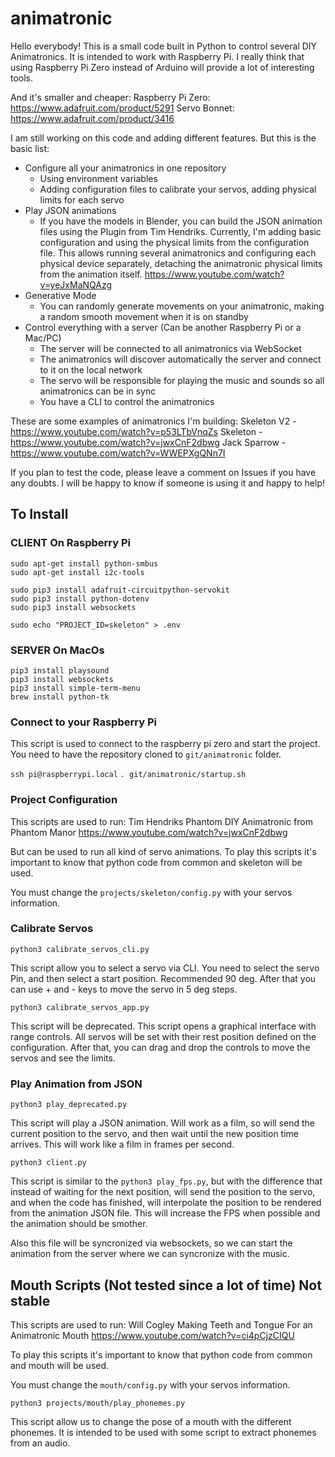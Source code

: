 # animatronic
Hello everybody!
This is a small code built in Python to control several DIY Animatronics. It is intended to work with Raspberry Pi.
I really think that using Raspberry Pi Zero instead of Arduino will provide a lot of interesting tools.

And it's smaller and cheaper:
Raspberry Pi Zero: https://www.adafruit.com/product/5291
Servo Bonnet: https://www.adafruit.com/product/3416

I am still working on this code and adding different features. But this is the basic list:

- Configure all your animatronics in one repository
    - Using environment variables
    - Adding configuration files to calibrate your servos, adding physical limits for each servo
- Play JSON animations
    - If you have the models in Blender, you can build the JSON animation files using the Plugin from Tim Hendriks.
      Currently, I'm adding basic configuration and using the physical limits from the configuration file.
      This allows running several animatronics and configuring each physical device separately,
      detaching the animatronic physical limits from the animation itself.
      https://www.youtube.com/watch?v=yeJxMaNQAzg
- Generative Mode
    - You can randomly generate movements on your animatronic, making a random smooth movement when it is on standby
- Control everything with a server (Can be another Raspberry Pi or a Mac/PC)
    - The server will be connected to all animatronics via WebSocket
    - The animatronics will discover automatically the server and connect to it on the local network
    - The servo will be responsible for playing the music and sounds so all animatronics can be in sync
    - You have a CLI to control the animatronics

These are some examples of animatronics I'm building:
Skeleton V2 - https://www.youtube.com/watch?v=p53LTbVnqZs
Skeleton - https://www.youtube.com/watch?v=jwxCnF2dbwg
Jack Sparrow - https://www.youtube.com/watch?v=WWEPXgQNn7I

If you plan to test the code, please leave a comment on Issues if you have any doubts. I will be happy to know if someone is using it and happy to help!


## To Install

### CLIENT On Raspberry Pi

```
sudo apt-get install python-smbus
sudo apt-get install i2c-tools

sudo pip3 install adafruit-circuitpython-servokit
sudo pip3 install python-dotenv
sudo pip3 install websockets

sudo echo "PROJECT_ID=skeleton" > .env
```

### SERVER On MacOs

```
pip3 install playsound
pip3 install websockets
pip3 install simple-term-menu
brew install python-tk
```

### Connect to your Raspberry Pi

This script is used to connect to the raspberry pi zero and start the project.
You need to have the repository cloned to `git/animatronic` folder.

`ssh pi@raspberrypi.local`
`. git/animatronic/startup.sh`

### Project Configuration

This scripts are used to run:
    Tim Hendriks
    Phantom DIY Animatronic from Phantom Manor
    https://www.youtube.com/watch?v=jwxCnF2dbwg

But can be used to run all kind of servo animations.
To play this scripts it's important to know that python code from common and skeleton will be used.

You must change the `projects/skeleton/config.py` with your servos information.


### Calibrate Servos
`python3 calibrate_servos_cli.py`

This script allow you to select a servo via CLI.
You need to select the servo Pin, and then select a start position. Recommended 90 deg. After that you can use + and - keys to move the servo in 5 deg steps.


`python3 calibrate_servos_app.py`

This script will be deprecated.
This script opens a graphical interface with range controls. All servos will be set with their rest position defined on the configuration.
After that, you can drag and drop the controls to move the servos and see the limits.

### Play Animation from JSON
`python3 play_deprecated.py`

This script will play a JSON animation. Will work as a film, so will send the current position to the servo, and then wait until the new position time arrives. This will work like a film in frames per second.


`python3 client.py`

This script is similar to the `python3 play_fps.py`, but with the difference that instead of waiting for the next position, will send the position to the servo, and when the code has finished, will interpolate the position to be rendered from the animation JSON file. This will increase the FPS when possible and the animation should be smother.

Also this file will be syncronized via websockets, so we can start the animation from the server where we can syncronize with the music.


## Mouth Scripts (Not tested since a lot of time) Not stable

This scripts are used to run:
    Will Cogley
    Making Teeth and Tongue For an Animatronic Mouth
    https://www.youtube.com/watch?v=ci4pCjzCIQU

To play this scripts it's important to know that python code from common and mouth will be used.

You must change the `mouth/config.py` with your servos information.

`python3 projects/mouth/play_phonemes.py`

This script allow us to change the pose of a mouth with the different phonemes. It is intended to be used with some script to extract phonemes from an audio.
